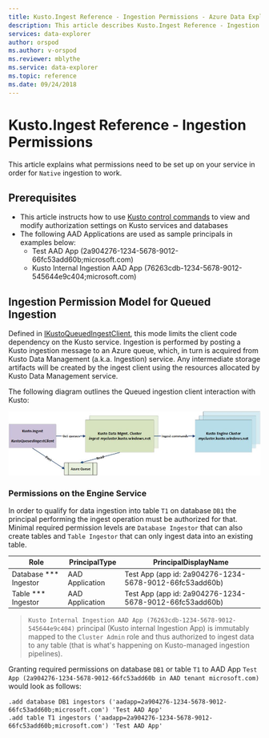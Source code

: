 ```yaml
---
title: Kusto.Ingest Reference - Ingestion Permissions - Azure Data Explorer | Microsoft Docs
description: This article describes Kusto.Ingest Reference - Ingestion Permissions in Azure Data Explorer.
services: data-explorer
author: orspod
ms.author: v-orspod
ms.reviewer: mblythe
ms.service: data-explorer
ms.topic: reference
ms.date: 09/24/2018
---
```

# Kusto.Ingest Reference - Ingestion Permissions
This article explains what permissions need to be set up on your service in order for `Native` ingestion to work.



## Prerequisites
* This article instructs how to use [Kusto control commands](../../management/security-roles.md) to view and modify authorization settings on Kusto services and databases
* The following AAD Applications are used as sample principals in examples below:
    * Test AAD App (2a904276-1234-5678-9012-66fc53add60b;microsoft.com)
    * Kusto Internal Ingestion AAD App (76263cdb-1234-5678-9012-545644e9c404;microsoft.com)

## Ingestion Permission Model for Queued Ingestion
Defined in [IKustoQueuedIngestClient](kusto-ingest-client-reference.md#interface-ikustoqueuedingestclient), this mode limits the client code dependency on the Kusto service. Ingestion is performed by posting a Kusto ingestion message to an Azure queue, which, in turn is acquired from Kusto Data Management (a.k.a. Ingestion) service. Any intermediate storage artifacts will be created by the ingest client using the resources allocated by Kusto Data Management service.<BR>

The following diagram outlines the Queued ingestion client interaction with Kusto:<BR>

![alt text](../images/queued-ingest.jpg "queued-ingest")

### Permissions on the Engine Service
In order to qualify for data ingestion into table `T1` on database `DB1` the principal performing the ingest operation must be authorized for that.
Minimal required permission levels are `Database Ingestor` that can also create tables and `Table Ingestor` that can only ingest data into an existing table.


|Role |PrincipalType	|PrincipalDisplayName
|--------|------------|------------
|Database *** Ingestor |AAD Application |Test App (app id: 2a904276-1234-5678-9012-66fc53add60b)
|Table *** Ingestor |AAD Application |Test App (app id: 2a904276-1234-5678-9012-66fc53add60b)

>`Kusto Internal Ingestion AAD App (76263cdb-1234-5678-9012-545644e9c404)` principal (Kusto internal Ingestion App) is immutably mapped to the `Cluster Admin` role and thus authorized to ingest data to any table (that is what's happening on Kusto-managed ingestion pipelines).

Granting required permissions on database `DB1` or table `T1` to AAD App `Test App (2a904276-1234-5678-9012-66fc53add60b in AAD tenant microsoft.com)` would look as follows:
```kusto
.add database DB1 ingestors ('aadapp=2a904276-1234-5678-9012-66fc53add60b;microsoft.com') 'Test AAD App'
.add table T1 ingestors ('aadapp=2a904276-1234-5678-9012-66fc53add60b;microsoft.com') 'Test AAD App'
```

